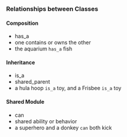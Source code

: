 ### Relationships between **Classes**


#### Composition
* has_a
* one contains or owns the other
* the aquarium `has_a` fish

#### Inheritance
* is_a
* shared_parent
* a hula hoop `is_a` toy, and a Frisbee `is_a` toy

#### Shared Module
* can
* shared ability or behavior
* a superhero and a donkey `can` both kick
